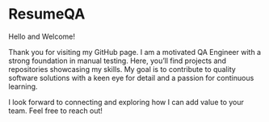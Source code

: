 # ResumeQA
Hello and Welcome!

Thank you for visiting my GitHub page. I am a motivated QA Engineer with a strong foundation in manual testing. 
Here, you’ll find projects and repositories showcasing my skills. 
My goal is to contribute to quality software solutions with a keen eye for detail and a passion for continuous learning.

I look forward to connecting and exploring how I can add value to your team. Feel free to reach out!


